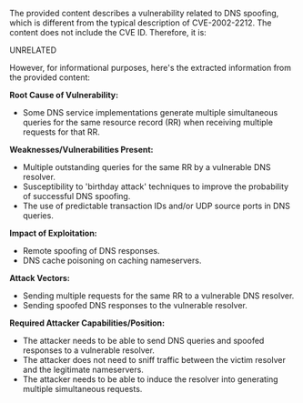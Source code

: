 The provided content describes a vulnerability related to DNS spoofing, which is different from the typical description of CVE-2002-2212. The content does not include the CVE ID. Therefore, it is:

UNRELATED

However, for informational purposes, here's the extracted information from the provided content:

**Root Cause of Vulnerability:**
- Some DNS service implementations generate multiple simultaneous queries for the same resource record (RR) when receiving multiple requests for that RR.

**Weaknesses/Vulnerabilities Present:**
- Multiple outstanding queries for the same RR by a vulnerable DNS resolver.
- Susceptibility to 'birthday attack' techniques to improve the probability of successful DNS spoofing.
- The use of predictable transaction IDs and/or UDP source ports in DNS queries.

**Impact of Exploitation:**
- Remote spoofing of DNS responses.
- DNS cache poisoning on caching nameservers.

**Attack Vectors:**
- Sending multiple requests for the same RR to a vulnerable DNS resolver.
- Sending spoofed DNS responses to the vulnerable resolver.

**Required Attacker Capabilities/Position:**
- The attacker needs to be able to send DNS queries and spoofed responses to a vulnerable resolver.
- The attacker does not need to sniff traffic between the victim resolver and the legitimate nameservers.
- The attacker needs to be able to induce the resolver into generating multiple simultaneous requests.